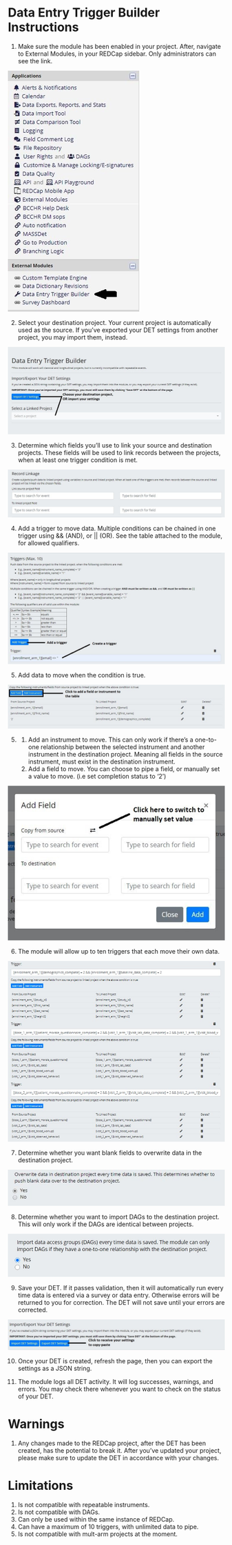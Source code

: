 # Data Entry Trigger Builder Instructions

1. Make sure the module has been enabled in your project. After, navigate to External Modules, in your REDCap sidebar. Only administrators can see the link.

![Step1](imgs/step1.jpg)

2. Select your destination project. Your current project is automatically used as the source. If you’ve exported your DET settings from another project, you may import them, instead.

![Step2](imgs/step2.jpg)

3. Determine which fields you’ll use to link your source and destination projects. These fields will be used to link records between the projects, when at least one trigger condition is met.

![Step3](imgs/step3.jpg)

4. Add a trigger to move data. Multiple conditions can be chained in one trigger using && (AND), or || (OR). See the table attached to the module,  for allowed qualifiers. 

![Step4](imgs/step4.jpg)

5. Add data to move when the condition is true.

![Step5](imgs/step5.jpg)

5.
    1. Add an instrument to move. This can only work if there’s a one-to-one relationship between the selected instrument and another instrument in the destination project. Meaning all fields in the source instrument, must exist in the destination instrument. 
    2. Add a field to move. You can choose to pipe a field, or manually set a value to move. (i.e set completion status to ‘2’)
    
![Step5b](imgs/step5b.jpg)

6. The module will allow up to ten triggers that each move their own data.

![Step6](imgs/step6.jpg)

7. Determine whether you want blank fields to overwrite data in the destination project.

![Step7](imgs/step7.jpg)

8. Determine whether you want to import DAGs to the destination project. This will only work if the DAGs are identical between projects. 

![Step9](imgs/step9.jpg)

9. Save your DET. If it passes validation, then it will automatically run every time data is entered via a survey or data entry. Otherwise errors will be returned to you for correction. The DET will not save until your errors are corrected.

![Step8](imgs/step8.jpg)

10. Once your DET is created, refresh the page, then you can export the settings as a JSON string.

111. The module logs all DET activity. It will log successes, warnings, and errors. You may check there whenever you want to check on the status of your DET.

# Warnings

1. Any changes made to the REDCap project, after the DET has been created, has the potential to break it. After you’ve updated your project, please make sure to update the DET in accordance with your changes.

# Limitations

1. Is not compatible with repeatable instruments.
2. Is not compatible with DAGs.
3. Can only be used within the same instance of REDCap. 
4. Can have a maximum of 10 triggers, with unlimited data to pipe.
5. Is not compatible with mult-arm projects at the moment.
